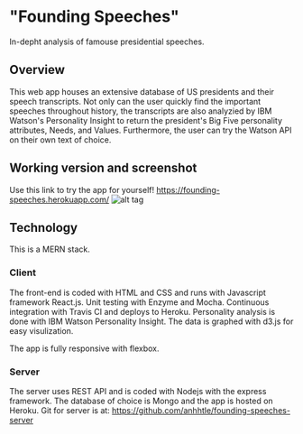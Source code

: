 # "Founding Speeches" 
In-depht analysis of famouse presidential speeches.

## Overview
This web app houses an extensive database of US presidents and their speech transcripts. Not only can the user quickly find the important speeches throughout history, the transcripts are also analyzied by IBM Watson's Personality Insight to return the president's Big Five personality attributes, Needs, and Values. Furthermore, the user can try the Watson API on their own text of choice.

## Working version and screenshot
Use this link to try the app for yourself! https://founding-speeches.herokuapp.com/
![alt tag](https://github.com/anhhtle/founding-speeches/blob/master/public/img/screenshot.jpg)

## Technology
This is a MERN stack.

### Client
The front-end is coded with HTML and CSS and runs with Javascript framework React.js. Unit testing with Enzyme and Mocha. Continuous integration with Travis CI and deploys to Heroku. Personality analysis is done with IBM Watson Personality Insight. The data is graphed with d3.js for easy visulization.

The app is fully responsive with flexbox.

### Server
The server uses REST API and is coded with Nodejs with the express framework. The database of choice is Mongo and the app is hosted on Heroku. Git for server is at: https://github.com/anhhtle/founding-speeches-server

